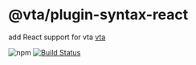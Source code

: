 # @vta/plugin-syntax-react

add React support for vta [vta](https://github.com/vta-js/vta)

![npm](https://img.shields.io/npm/v/@vta/plugin-syntax-react) [![Build Status](https://travis-ci.com/vta-js/preset-webpack.svg?branch=master)](https://travis-ci.com/vta-js/preset-webpack)
